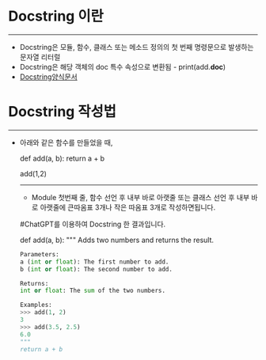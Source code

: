 # Docstring 이란

---

- Docstring은 모듈, 함수, 클래스 또는 메소드 정의의 첫 번째 명령문으로 발생하는 문자열 리터럴
- Docstring은 해당 객체의 doc 특수 속성으로 변환됨 - print(add.__doc__)
- [Docstring양식문서](https://peps.python.org/pep-0257/)



# Docstring 작성법

----

- 아래와 같은 함수를 만들었을 때,

  def add(a, b):
      return a + b

  add(1,2)

  ---

  - Module 첫번째 줄, 함수 선언 후 내부 바로 아랫줄 또는 클래스 선언 후 내부 바로 아랫줄에 큰따옴표 3개나 작은 따옴표 3개로 작성하면됩니다.

  

  #ChatGPT를 이용하여 Docstring 한 결과입니다.

  def add(a, b):
      """
      Adds two numbers and returns the result.

  ```python
  Parameters:
  a (int or float): The first number to add.
  b (int or float): The second number to add.
  
  Returns:
  int or float: The sum of the two numbers.
  
  Examples:
  >>> add(1, 2)
  3
  >>> add(3.5, 2.5)
  6.0
  """
  return a + b
  ```

